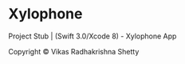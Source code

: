 # Xylophone

Project Stub | (Swift 3.0/Xcode 8) - Xylophone App

Copyright © Vikas Radhakrishna Shetty
